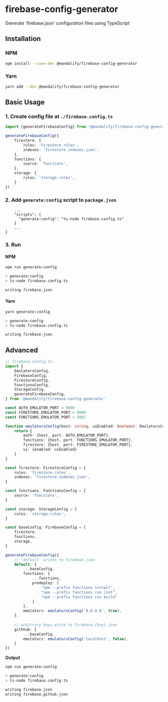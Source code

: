 # firebase-config-generator

Generate 'firebase.json' configuration files using TypeScript

## Installation

### NPM
```bash
npm install --save-dev @mandalify/firebase-config-generator
```

### Yarn
```bash
yarn add --dev @mandalify/firebase-config-generator
```

## Basic Usage

### 1. Create config file at **`./firebase.config.ts`**

```typescript
import {generateFirebaseConfig} from '@mandalify/firebase-config-generator'

generateFirebaseConfig({
    firestore: {
        rules: 'firestore.rules',
        indexes: 'firestore.indexes.json',
    },
    functions: {
        source: 'functions',
    },
    storage: {
        rules: 'storage.rules',
    }
})
```

### 2. Add `generate:config` script to `package.json`

```
    ...
    "scripts": {
      "generate:config": "ts-node firebase.config.ts"
    }
    ...
}
```

### 3. Run

#### NPM
```bash
npm run generate:config

> generate:config
> ts-node firebase.config.ts

writing firebase.json
```

#### Yarn
```bash
yarn generate:config

> generate:config
> ts-node firebase.config.ts

writing firebase.json
```

## Advanced

```typescript
// firebase.config.ts
import {
    EmulatorsConfig,
    FirebaseConfig, 
    FirestoreConfig,
    FunctionsConfig,
    StorageConfig,
    generateFirebaseConfig,
} from '@mandalify/firebase-config-generator'

const AUTH_EMULATOR_PORT = 9099
const FIRESTORE_EMULATOR_PORT = 8080
const FUNCTIONS_EMULATOR_PORT = 5001

function emulatorsConfig(host: string, uiEnabled: boolean): EmulatorsConfig {
    return {
        auth: {host, port: AUTH_EMULATOR_PORT},
        functions: {host, port: FUNCTIONS_EMULATOR_PORT},
        firestore: {host, port: FIRESTORE_EMULATOR_PORT},
        ui: {enabled: uiEnabled}
    }
}

const firestore: FirestoreConfig = {
    rules: 'firestore.rules',
    indexes: 'firestore.indexes.json',
}

const functions: FunctionsConfig = {
    source: 'functions',
}

const storage: StorageConfig = {
    rules: 'storage.rules',
}

const baseConfig: FirebaseConfig = {
    firestore,
    functions,
    storage,
}

generateFirebaseConfig({
    // 'default' writes to firebase.json
    default: {
        ...baseConfig,
        functions: {
            ...functions,
            predeploy: [
                "npm --prefix functions install",
                "npm --prefix functions run lint",
                "npm --prefix functions run build"
            ]
        },
        emulators: emulatorsConfig('0.0.0.0', true),
    },
    
    // arbitrary keys write to firebase.{key}.json
    githhub: {
        ...baseConfig,
        emulators: emulatorsConfig('localhost', false),
    }
})
```

**Output**
```bash
npm run generate:config

> generate:config
> ts-node firebase.config.ts

writing firebase.json
writing firebase.github.json
```
